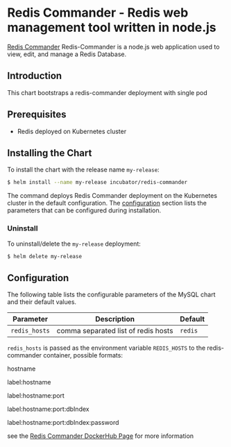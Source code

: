 # Redis Commander - Redis web management tool written in node.js

[Redis Commander](https://joeferner.github.io/redis-commander/) Redis-Commander is a node.js web application used to view, edit, and manage a Redis Database.

## Introduction

This chart bootstraps a redis-commander deployment with single pod

## Prerequisites
- Redis deployed on Kubernetes cluster


## Installing the Chart

To install the chart with the release name `my-release`:

```bash
$ helm install --name my-release incubator/redis-commander
```

The command deploys Redis Commander deployment on the Kubernetes cluster in the default configuration. The [configuration](#configuration) section lists the parameters that can be configured during installation.

### Uninstall

To uninstall/delete the `my-release` deployment:

```bash
$ helm delete my-release
```

## Configuration

The following table lists the configurable parameters of the MySQL chart and their default values.

| Parameter                                    | Description                                       | Default                                |
| -----------------------------------------    | ------------------------------------------------- | -------------------------------------- |
| `redis_hosts`                                | comma separated list of redis hosts               | `redis`

`redis_hosts` is passed as the environment variable `REDIS_HOSTS` to the redis-commander container, possible formats:

hostname

label:hostname

label:hostname:port

label:hostname:port:dbIndex

label:hostname:port:dbIndex:password

see the [Redis Commander DockerHub Page](https://hub.docker.com/r/rediscommander/redis-commander) for more information
